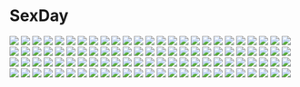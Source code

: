 # SexDay
![](https://konachan.com/image/37f5c2f4daabe19ced099bf1a195b59e/Konachan.com%20-%207309%20animal_ears%20blush%20bra%20breasts%20bunnygirl%20cleavage%20fan%20food%20ice_cream%20open_shirt%20pink_hair%20red_eyes%20scarlet_%28studioscr%29%20skirt%20touhou%20underwear.jpg)
![](https://konachan.com/jpeg/350ff08e9a2427c603b32fbd2409e9c3/Konachan.com%20-%2034957%20halloween%20hatsune_miku%20kagamine_len%20kagamine_rin%20male%20pumpkin%20vocaloid.jpg)
![](https://konachan.com/image/d42b2e01a1f70cf9204230487b22ed43/Konachan.com%20-%2019142%20all_male%20male%20naruto%20uzumaki_naruto.jpg)
![](https://konachan.com/image/12f3531c25caca8f2378c64e2874a9bd/Konachan.com%20-%20186017%20black_eyes%20black_hair%20book%20braids%20cici%20gray_eyes%20gray_hair%20headband%20long_hair%20pantyhose%20raiden_mei%20skirt%20sleeping%20thighhighs%20tree%20twintails%20white_hair.jpg)
![](https://konachan.com/image/1d245fd6db5b2714e4a85fd8dffadd02/Konachan.com%20-%20253115%20aqua_hair%20bikini%20bow%20breasts%20cleavage%20fate_grand_order%20fate_%28series%29%20long_hair%20sll%20spear%20swimsuit%20thighhighs%20weapon%20yellow_eyes.jpg)
![](https://konachan.com/image/7e1be7fc36453290b59cfbf61bca244b/Konachan.com%20-%2051365%20clannad%20dango_%28clannad%29%20ibuki_fuuko%20okazaki_tomoya%20okazaki_ushio.jpg)
![](https://konachan.com/image/d6478a47a10ef94e156f4e1d6a358a85/Konachan.com%20-%20147047%20blue_hair%20elbow_gloves%20gloves%20idolmaster%20idolmaster_cinderella_girls%20koshimizu_sachiko%20panties%20tagme%20thighhighs%20underwear%20yu-ta.jpg)
![](https://konachan.com/image/c9d9cbf9438c19ad42e4899fc6395cd6/Konachan.com%20-%20105888%20black_lagoon%20roberta.jpg)
![](https://konachan.com/jpeg/b869f6e77c5f030a31b8aede5493fd38/Konachan.com%20-%2052859%20bow%20dress%20gayarou%20hat%20leaves%20long_hair%20makino_nanami%20purple_hair%20red_eyes%20suigetsu%20tree.jpg)
![](https://konachan.com/image/f361fea8b2a17cafed50ef5ed1630e08/Konachan.com%20-%20177750%20hanaka%20hatsune_miku%20vocaloid.jpg)
![](https://konachan.com/jpeg/bdc859d7afd41be5e585a021492baf21/Konachan.com%20-%20200585%20aqua_eyes%20barefoot%20bed%20blush%20bra%20breasts%20game_cg%20kuon_ayano%20long_hair%20nipples%20purple_hair%20pussy%20saga_planets%20toranosuke%20uncensored%20underwear%20wet.jpg)
![](https://konachan.com/image/7a36d78b0657250e4576b5ecb65031fe/Konachan.com%20-%20221022%20brown%20camera%20hiru%20long_hair%20monochrome%20original.jpg)
![](https://konachan.com/jpeg/a946576f97f3ffc409f142c1b120f8d9/Konachan.com%20-%206937%20clannad%20fujibayashi_kyou%20furukawa_nagisa%20ikeda_kazumi%20sakagami_tomoyo.jpg)
![](https://konachan.com/image/603482c38ac75c92c4a1a441cba20240/Konachan.com%20-%20272838%20bisonbison%20bow%20breasts%20clouds%20cosplay%20fang%20gloves%20moon%20navel%20night%20panties%20pink_hair%20pumpkin%20short_hair%20sky%20stars%20tail%20thighhighs%20underwear%20wolfgirl.jpg)
![](https://konachan.com/image/8d8c0e0679c809cbda82580554065246/Konachan.com%20-%20224073%20aqua_hair%20bow%20dress%20kagiyama_hina%20shimotsuki_keisuke%20thighhighs%20touhou%20zettai_ryouiki.jpg)
![](https://konachan.com/jpeg/be66a95d86cdce6ec74df69638c770d1/Konachan.com%20-%20244408%20blonde_hair%20guitar%20instrument%20kill_me_baby%20long_hair%20okayparium%20ribbons%20sonya%20twintails%20white.jpg)
![](https://konachan.com/jpeg/4bf4a13d5f7778e84eb86d20e5f46f76/Konachan.com%20-%20165824%20anus%20ass%20ass_grab%20clochette%20game_cg%20long_hair%20oshiki_hitoshi%20panties%20pussy%20school_uniform%20striped_panties%20uncensored%20underwear%20usami_saori.jpg)
![](https://konachan.com/image/c1e4ad12895d0f010e0ab1e7ae9e3e47/Konachan.com%20-%2039091%20recchiki.jpg)
![](https://konachan.com/image/91decb00a3bcabfa4fad428cb6fcc1c3/Konachan.com%20-%20174838%20gemi%20green_hair%20original%20pantyhose%20skirt%20snow%20tree.jpg)
![](https://konachan.com/image/585f0bec3d7285ba95e39f0becf976d5/Konachan.com%20-%2039603%20aquaplus%20blonde_hair%20leaf%20school_swimsuit%20silfa%20swimsuit%20to_heart%20to_heart_2.jpg)
![](https://konachan.com/jpeg/71f57c2aad7f03fb7893704f105d75a9/Konachan.com%20-%20204905%20bail%20blonde_hair%20brown_eyes%20computer%20dress%20flowers%20long_hair%20original%20paper%20phone.jpg)
![](https://konachan.com/image/14437d04708a479d05cfae82f14f65e0/Konachan.com%20-%2034793%20alicia_florence%20aria%20moon%20silhouette%20sky.jpg)
![](https://konachan.com/image/81a5537a4bcdba00a547c13d18374834/Konachan.com%20-%20167271%20aqua_hair%20green_eyes%20hatsune_miku%20headphones%20long_hair%20mikoko_%28mg2%29%20navel%20panties%20signed%20skirt%20thighhighs%20tie%20twintails%20underwear%20vocaloid%20wink.jpg)
![](https://konachan.com/image/f758930c186eca8223445d1a30c293c7/Konachan.com%20-%20174410%20black_hair%20blonde_hair%20blue_eyes%20chiba_mamoru%20chibiusa%20choker%20christmas%20dress%20long_hair%20pink_hair%20red_eyes%20sailor_moon%20short_hair%20twintails.jpg)
![](https://konachan.com/jpeg/6b5fca313d296484301c4ede45496c64/Konachan.com%20-%2076606%20demon%20koakuma%20touhou.jpg)
![](https://konachan.com/jpeg/d6ab353d98d301fd24596772fdcc8445/Konachan.com%20-%20248367%20clouds%20mocha_%28cotton%29%20original%20ruins%20scenic%20signed%20sky%20sunset.jpg)
![](https://konachan.com/jpeg/0de0c0dd854a9afda9b9e1bbba72d062/Konachan.com%20-%20182600%20ass%20blush%20breasts%20chibana_asuka%20cum%20game_cg%20hanairo_heptagram%20long_hair%20lump_of_sugar%20nipples%20purple_eyes%20pussy%20red_hair%20thighhighs%20uncensored.jpg)
![](https://konachan.com/image/5efa59b536bf57f7a1658cc56856f81e/Konachan.com%20-%20181499%20blonde_hair%20flandre_scarlet%20hat%20polychromatic%20ponytail%20red_eyes%20touhou%20vampire%20wings%20wiriam07.jpg)
![](https://konachan.com/jpeg/ad72ca47b7bb01f32d528b531f902968/Konachan.com%20-%20206311%20blush%20bra%20breasts%20cleavage%20kou_mashiro%20pink_hair%20purple_eyes%20see_through%20shirt_lift%20short_hair%20twintails%20underwear%20white%20yonomori_kobeni.jpg)
![](https://konachan.com/image/fdde72ea5d04dff673c9ee33b7460b1a/Konachan.com%20-%2076742%20amami_haruka%20idolmaster.jpg)
![](https://konachan.com/jpeg/024abfc3475d8c923742ead548a4013d/Konachan.com%20-%20270259%20building%20clouds%20long_hair%20original%20purple_eyes%20sky%20tagme_%28artist%29%20water%20waterfall%20white_hair.jpg)
![](https://konachan.com/image/b97f15bf68b71d8a382dd3b1bf202fc3/Konachan.com%20-%20270402%20aqua_hair%20bang_dream%21%20bikini%20flowers%20long_hair%20matsubara_kanon%20panties%20pool%20purple_eyes%20striped_panties%20summer%20swimsuit%20underwear%20water%20watermark.jpg)
![](https://konachan.com/image/38ea884b7dd8ecdaa41a3c7e20aa8a52/Konachan.com%20-%20265088%20aircraft%20blonde_hair%20boots%20bow%20breasts%20building%20cleavage%20clouds%20dress%20gloves%20hat%20lin.h%20original%20pantyhose%20sky%20weapon%20yellow_eyes.jpg)
![](https://konachan.com/jpeg/dec7dffffdc0ad24aef21aac9ddb52fd/Konachan.com%20-%20237184%20bed%20blue_hair%20blush%20breasts%20long_hair%20matsuura_kanan%20mignon%20navel%20no_bra%20nopan%20pantyhose%20ponytail%20purple_eyes%20shirt_lift%20shorts%20waifu2x.jpg)
![](https://konachan.com/image/c4fa6bf5ba43242f0f17763ac7c2bfaf/Konachan.com%20-%2045004%20animal_ears%20auer%20inubashiri_momiji%20jpeg_artifacts%20long_hair%20parody%20sword%20touhou%20weapon%20white_hair%20wolfgirl%20world_of_warcraft.jpg)
![](https://konachan.com/image/8f95edac0c7c4825680190bf2cec8e0d/Konachan.com%20-%20206695%20ass%20breasts%20cleavage%20long_hair%20minhoo%20original%20panties%20pink_eyes%20pink_hair%20skirt%20underwear.jpg)
![](https://konachan.com/jpeg/d4f0391e3d27111c16f1dd287d812f7b/Konachan.com%20-%2030150%20kobushi_abiru%20sayonara_zetsubou_sensei.jpg)
![](https://konachan.com/jpeg/5e7dbe8e83228d1b468ef27dbf11c99b/Konachan.com%20-%20194200%20bra%20game_cg%20kuon_nagisa%20long_hair%20lump_of_sugar%20nanaroba_hana%20panties%20purple_eyes%20school_uniform%20underwear%20undressing%20unmei_senjou_no_phi.jpg)
![](https://konachan.com/image/9da932f04d04542b29f7e81a15230751/Konachan.com%20-%20241811%20animal%20aqua_eyes%20aqua_hair%20beach%20bikini%20breasts%20cameltoe%20crab%20drink%20long_hair%20navel%20panties%20shade%20signed%20swimsuit%20twintails%20underwear%20vocaloid.jpg)
![](https://konachan.com/image/342691be183f1d1d0b44ea132db73d53/Konachan.com%20-%20112615%20eiyuu%20green_eyes%20green_hair%20original%20short_hair%20thighhighs.jpg)
![](https://konachan.com/jpeg/2abbb777e3048aeeee809345f39bdbbd/Konachan.com%20-%20295577%20animal%20azur_lane%20bird%20brown_hair%20building%20car%20dark_skin%20drink%20group%20hat%20headphones%20long_hair%20paper%20ponytail%20red_eyes%20twintails%20white_hair%20wink.jpg)
![](https://konachan.com/image/631934f46956d7040517d136b5a0b114/Konachan.com%20-%20167202%20aircraft%20anthropomorphism%20armor%20brown_eyes%20brown_hair%20gloves%20infinote%20kaga_%28kancolle%29%20kantai_collection%20ponytail%20short_hair%20skirt%20thighhighs.jpg)
![](https://konachan.com/image/470494767bf41b685832e82e219be264/Konachan.com%20-%20140633%202girls%20animal%20apple%20baseball_bat%20cat%20food%20fruit%20gloves%20mask%20no_bra%20original%20polychromatic%20tattoo%20uroko_%28mnr%29%20weapon.jpg)
![](https://konachan.com/jpeg/caaa5a82e87906d5eaf3ca60a85f6215/Konachan.com%20-%2095461%202girls%20izumi_tsubasu%20tagme%20thighhighs.jpg)
![](https://konachan.com/image/15bf3659aa6bb0483a2e9dbacc451bb7/Konachan.com%20-%20145153%20butterfly%20dress%20japanese_clothes%20jpeg_artifacts%20nekozuki_yuki%20original%20pantyhose%20school_uniform%20sunset%20yukata.jpg)
![](https://konachan.com/jpeg/0739c74df929983b0fc390345cb26958/Konachan.com%20-%20178457%20anus%20bondage%20breasts%20collar%20dress%20game_cg%20long_hair%20nipples%20no_bra%20omega_star%20panties%20pussy%20red_eyes%20rope%20uncensored%20underwear%20vampire%20white_hair.jpg)
![](https://konachan.com/jpeg/00c16fbd1f1719978d3368e16332698c/Konachan.com%20-%2048649%20animal_ears%20bra%20breasts%20cleavage%20glasses%20lynette_bishop%20miyafuji_yoshika%20open_shirt%20sanya_v_litvyak%20strike_witches%20underboob%20underwear.jpg)
![](https://konachan.com/image/414d467d809544cbc0a28de42b06128d/Konachan.com%20-%20158206%20animal%20aqua_eyes%20bird%20boots%20feathers%20goggles%20green_hair%20gumi%20pomon_illust%20see_through%20short_hair%20sky%20thighhighs%20vocaloid%20watermark.jpg)
![](https://konachan.com/image/d52e17cf0633c434555fb3350bf06074/Konachan.com%20-%2084292%20erica_hartmann%20gertrud_barkhorn%20gun%20lynette_bishop%20miyafuji_yoshika%20parody%20sakamoto_mio%20sanya_v_litvyak%20shinashi%20strike_witches%20weapon.jpg)
![](https://konachan.com/image/5c09c2e0101a0bcdfa05b3f2ff7dae8e/Konachan.com%20-%20296162%202girls%20blush%20breasts%20cameltoe%20choker%20dark_skin%20gloves%20gray_hair%20hat%20long_hair%20navel%20nipples%20original%20panties%20thighhighs%20underwear%20witch_hat.jpg)
![](https://konachan.com/image/2a3577933d2260898ce826263baf86cf/Konachan.com%20-%2040721%20busou_shinki%20mechagirl.jpg)
![](https://konachan.com/image/a1334aef60a429eae20eb3addf2b61f3/Konachan.com%20-%20274495%202girls%20aqua_eyes%20bow%20breasts%20catgirl%20choker%20cleavage%20gray_hair%20halloween%20headband%20long_hair%20moon%20navel%20original%20panties%20signed%20stockings%20wings.jpg)
![](https://konachan.com/image/d95f14ca9d8e6f7b361979540e2e6b79/Konachan.com%20-%2052641%20clannad%20fujibayashi_kyou%20furukawa_nagisa%20sakagami_tomoyo.jpg)
![](https://konachan.com/image/75ea1fa9be3263864314d9654f11e8ee/Konachan.com%20-%2018602%20school_uniform%20suzumiya_haruhi%20suzumiya_haruhi_no_yuutsu.jpg)
![](https://konachan.com/jpeg/b05315f4a82c947142edc2ec60b698a4/Konachan.com%20-%2032298%20arcueid_brunestud%20close%20shingetsutan_tsukihime.jpg)
![](https://konachan.com/image/7c4218e50a90e4bc4ee65bb8617f1a03/Konachan.com%20-%20176818%20anthropomorphism%20black_eyes%20bow_%28weapon%29%20brown%20brown_hair%20japanese_clothes%20kaga_%28kancolle%29%20kantai_collection%20short_hair%20tsukumo%20weapon.jpg)
![](https://konachan.com/jpeg/0210ba3c7cc0e022bad0ee41eb1b4e34/Konachan.com%20-%20232576%20anou_touko%20blonde_hair%20blush%20breasts%20cake%20caramel_box%20drink%20food%20game_cg%20norita%20purple_eyes%20school_uniform%20semiramis_no_tenbin%20short_hair%20tie.jpg)
![](https://konachan.com/image/86b367ba385524a3cba5757279490a5b/Konachan.com%20-%20296713%20ass%20breasts%20bunny_ears%20flowers%20gtunver%20headdress%20long_hair%20nipples%20nude%20petals%20purple_hair%20pussy%20rose%20signed%20tattoo%20thighhighs%20uncensored%20watermark.jpg)
![](https://konachan.com/jpeg/c1c38c95154501674b58af72874379de/Konachan.com%20-%2097686%202girls%20amaha_miu%20blue_eyes%20brown_hair%20fang%20gray_hair%20izumi_tsubasu%20mashiroiro_symphony%20scan%20school_uniform%20sena_airi%20thighhighs.jpg)
![](https://konachan.com/image/0ebd15debe61e31483c36897c60b22b4/Konachan.com%20-%20211289%20amatsukaze_%28kancolle%29%20anthropomorphism%20blush%20group%20hatsukaze_%28kancolle%29%20hinauri_%28nurupon%29%20kantai_collection%20scarf%20yukikaze_%28kancolle%29.jpg)
![](https://konachan.com/jpeg/c13f1ecf8aea7c51cbad9b7d71d5183a/Konachan.com%20-%20285440%202girls%20aqua_eyes%20bandage%20catgirl%20close%20cropped%20dark_skin%20fang%20headdress%20heart%20loli%20long_hair%20short_hair%20tattoo%20waifu2x%20watermark%20white_hair%20wristwear.jpg)
![](https://konachan.com/image/ae12715cda8bbce947f91b5d9da72897/Konachan.com%20-%20190130%20anal%20anthropomorphism%20anus%20ass%20blush%20dildo%20hanauna%20kantai_collection%20masturbation%20ooi_%28kancolle%29%20pussy.jpg)
![](https://konachan.com/image/56dcc1bec9ae79ced15fa64ec8ecc34c/Konachan.com%20-%2054248%20hat%20long_hair%20mage%20magic%20patchouli_knowledge%20touhou%20uki.jpg)
![](https://konachan.com/jpeg/fddf4d3b2b262c616ec2e1b608493857/Konachan.com%20-%20206855%20frey_knowles%20game_cg%20iizuki_tasuku%20seikishi_melty_lovers.jpg)
![](https://konachan.com/image/dce27764e7b356ca3701eba2d9092572/Konachan.com%20-%20253666%20akira02%20ass%20barefoot%20black_hair%20blush%20breasts%20brown_eyes%20elbow_gloves%20final_fantasy%20gloves%20long_hair%20nipples%20shirt_lift%20skirt%20tifa_lockhart%20wet.jpg)
![](https://konachan.com/image/c0c1cbd8eb8c2f3658b326cd59c7d984/Konachan.com%20-%2022040%20azumanga_daioh%20mihama_chiyo.jpg)
![](https://konachan.com/image/474ccf8313b85045c50ccbc2f3fc7301/Konachan.com%20-%2077137%20angel_beats%21%20instrument%20piano%20tachibana_kanade%20wings.jpg)
![](https://konachan.com/image/8120a5fa4d15196c7bd935c270d23232/Konachan.com%20-%20150594%20chibi%20jpeg_artifacts%20tagme.jpg)
![](https://konachan.com/jpeg/e27a79f825b546a3f3ba342dae85756a/Konachan.com%20-%20286445%20brown_eyes%20brown_hair%20dress%20hat%20long_hair%20morikura_en%20original%20scan%20summer_dress.jpg)
![](https://konachan.com/image/2d6a77a1a7f6b8db9e83380c8c743fcb/Konachan.com%20-%20104267%20ano_hi_mita_hana_no_namae_wo_bokutachi_wa_mada_shiranai%20blue_eyes%20dress%20flowers%20honma_meiko%20ichinose_yuu%20water%20wet.jpg)
![](https://konachan.com/image/e41be4c95407e76a1f0744fea6221113/Konachan.com%20-%2072496%20animal_ears%20breasts%20brown_hair%20bunny_ears%20bunnygirl%20inaba_tewi%20nipples%20nude%20red_eyes%20short_hair%20spread_legs%20tail%20teruru%20touhou.jpg)
![](https://konachan.com/image/3f43a105456e9fa1368b9e1641bca944/Konachan.com%20-%20103973%20blonde_hair%20blue_eyes%20breasts%20cleavage%20dress%20duelist_x_engage%20elbow_gloves%20game_cg%20gloves%20sword%20tagme%20weapon%20wedding_attire.jpg)
![](https://konachan.com/image/9cbd59b8625f8d94c0ea81f6d31c1608/Konachan.com%20-%2059880%20hirasawa_yui%20k-on%21.jpg)
![](https://konachan.com/image/656d2026d355d0b3d60ae1aaedc0ed92/Konachan.com%20-%2059888%20k-on%21%20nude%20tainaka_ritsu.jpg)
![](https://konachan.com/jpeg/366d1f2bf9cf2c5fe6762876348d97ef/Konachan.com%20-%2091205%20kamitsure%20pokemon%20touko_%28pokemon%29.jpg)
![](https://konachan.com/image/f8f20a3635d9991ef5002a7c236a881e/Konachan.com%20-%2073934%20animal_ears%20bunnygirl%20galge.com%20logo.jpg)
![](https://konachan.com/jpeg/c4c6b8b2f51c4ab3a93cadd5adb4d4df/Konachan.com%20-%2094873%20blue_eyes%20blush%20breasts%20brown_hair%20censored%20fellatio%20kakesu%20long_hair%20nipples%20paizuri%20penis.jpg)
![](https://konachan.com/jpeg/40418120f9263c1b56eda3a27b0569de/Konachan.com%20-%20210164%20censored%20cum%20footjob%20game_cg%20hirakase_haruki%20hirakase_mitsuke%20penis%20psycho_logic_love_comedy%20suzune_rena.jpg)
![](https://konachan.com/image/e5624530544a83d5b5a5a133d9a7bdd1/Konachan.com%20-%20198088%20aircraft%20clouds%20nobody%20original%20scenic%20sky%20yu-kun.jpg)
![](https://konachan.com/jpeg/7baf688aa68d45522d3ac1f4d08ef908/Konachan.com%20-%20109563%20breasts%20holly_smirnov%20mobile_suit_gundam%20mobile_suit_gundam_00%20nipples%20tadano_akira.jpg)
![](https://konachan.com/jpeg/fb94bfda81fa959007bd953030151cef/Konachan.com%20-%208896%20shakugan_no_shana%20shana%20shana_tan.jpg)
![](https://konachan.com/jpeg/fa18d45624d21edd7297a81fe1a70b1e/Konachan.com%20-%20306942%20ass%20blonde_hair%20blush%20brown_eyes%20camera%20dharker_studios%20fellatio%20game_cg%20kopianget%20long_hair%20melissa_%28my_girlfriend%29%20my_girlfriend%20penis%20uncensored.jpg)
![](https://konachan.com/jpeg/aaa37abd818dcdc77bf5a35e41ff8fa7/Konachan.com%20-%20188843%20animal_ears%20ass%20ass_grab%20bra%20breasts%20bunny_ears%20bunnygirl%20haruhisky%20panties%20suzumiya_haruhi%20suzumiya_haruhi_no_yuutsu%20thighhighs%20underwear%20wink.jpg)
![](https://konachan.com/image/817d3b17b1afd3aca30762ef7801dcbe/Konachan.com%20-%20141215%20blonde_hair%20book%20chain%20flowers%20headband%20lark%20long_hair%20original%20pink_eyes.jpg)
![](https://konachan.com/image/db3aa479dc61507ecdb8f38bfa8866b5/Konachan.com%20-%2013563%20animated%20ghost_in_the_shell%20logo.gif)
![](https://konachan.com/image/55146a98e832f9226f15d05a693bc8ca/Konachan.com%20-%2063295%20blush%20bra%20game_cg%20kiss_x_demon_lord_x_darjeeling%20marmalade%20mikeou%20see_through%20thighhighs%20underwear%20wet%20yashiro_tsubasa.jpg)
![](https://konachan.com/jpeg/ac3abb8d1c38d228c32c64388fdf5f77/Konachan.com%20-%2072954%20blush%20panties%20shirt_lift%20tomose_shunsaku%20underboob%20underwear%20undressing.jpg)
![](https://konachan.com/image/8a7060a4fa167375a136a0e0af3dc8dd/Konachan.com%20-%2085691%20dress%20houjuu_nue%20moon%20night%20pass%20skirt%20spear%20thighhighs%20touhou%20water%20weapon%20wings%20zettai_ryouiki.jpg)
![](https://konachan.com/jpeg/2e7d98d45d5dd720848496df41272357/Konachan.com%20-%20280692%20ameto_yuki%20blush%20breasts%20censored%20game_cg%20long_hair%20navel%20navel_%28company%29%20nipples%20nude%20ootsu_rose%20purple_eyes%20purple_hair%20pussy%20spiral%21%21%20spread_legs.jpg)
![](https://konachan.com/image/eef1cc648e7a23b612ff603fd582a914/Konachan.com%20-%2016560%20sayorana_etranger%20tagme.jpg)
![](https://konachan.com/jpeg/960f5cfe481017a7036c57ad4455f3b2/Konachan.com%20-%20291251%20animal%20ass%20bat%20blonde_hair%20chain%20gloves%20halloween%20hat%20hikanyan%20long_hair%20original%20panties%20thighhighs%20underwear%20yellow_eyes.jpg)
![](https://konachan.com/image/2815173710923362f699c21f5e2352d0/Konachan.com%20-%20261327%20bikini_top%20breasts%20cleavage%20clouds%20food%20fruit%20kitazume_kumie%20original%20purple_eyes%20ribbons%20skirt%20sky%20strawberry%20tattoo%20thighhighs%20wink.jpg)
![](https://konachan.com/image/f3379ab177710c344635a773c2da09df/Konachan.com%20-%2013549%20ghost_in_the_shell%20kusanagi_motoko.jpg)
![](https://konachan.com/image/4380d404f4567bf382222830d4d2590a/Konachan.com%20-%20200090%20blonde_hair%20original%20red_eyes%20short_hair%20water.jpg)
![](https://konachan.com/jpeg/d234918d15ac1cd1a57238f6d95ae22e/Konachan.com%20-%20193233%20aqua_eyes%20bikini%20breasts%20brown_hair%20cleavage%20clouds%20game_cg%20hasekura_otoha%20long_hair%20sky%20swimsuit%20water%20wristwear%20youta.jpg)
![](https://konachan.com/jpeg/9774f60172c402eda3307bb8d2a80a60/Konachan.com%20-%20224321%20anthropomorphism%20blush%20flowers%20headdress%20japanese_clothes%20long_hair%20pantyhose%20purple_hair%20red_eyes%20ribbons%20sky%20snow%20tree%20waifu2x%20winter%20yukata.jpg)
![](https://konachan.com/jpeg/aabb5c53cb953911e6fb673910d99c2b/Konachan.com%20-%20304758%20katana%20kimetsu_no_yaiba%20kochou_shinobu%20moon%20sword%20weapon%20zhong_chai.jpg)
![](https://konachan.com/jpeg/9861b482cbe414ec18af549c69bc040d/Konachan.com%20-%20243564%20kurosawa_dia%20kurosawa_ruby%20love_live%21_school_idol_project%20love_live%21_sunshine%21%21%20tagme_%28artist%29.jpg)
![](https://konachan.com/image/d56594156af94f85a5c1776549ff713c/Konachan.com%20-%2012831%20mahoromatic.jpg)
![](https://konachan.com/image/580e3a787d23fae3e623446dbdb8c2d3/Konachan.com%20-%2079688%20blue_hair%20cape%20fujii_masahiro%20glasses%20panties%20pink_hair%20scan%20staff%20tabitha%20thighhighs%20underwear%20zero_no_tsukaima.jpg)
